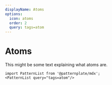 ```yaml
---
displayName: Atoms
options:
  icon: atoms
  order: 2
  query: tags=atom
---
```


# Atoms

This might be some text explaining what atoms are.

```widget
import PatternList from '@patternplate/mdx';
<PatternList query="tags=atom"/>
```
